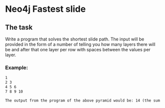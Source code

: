 # Neo4j Fastest slide

## The task
Write a program that solves the shortest slide path.
The input will be provided in the form of a number of telling you how many layers there will be and
after that one layer per row with spaces between the values per layer.

### Example:
```4
1
2 3
4 5 6
7 8 9 10

The output from the program of the above pyramid would be: 14 (the sum of the path 1, 2, 4, 7)
